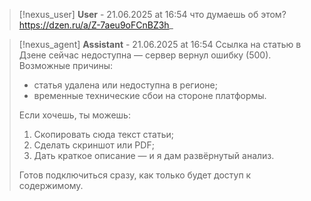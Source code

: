 >[!nexus_user] **User** - 21.06.2025 at 16:54
> что думаешь об этом? https://dzen.ru/a/Z-7aeu9oFCnBZ3h_
<!-- UID: 64ff4ffe-c76c-4a37-a212-d79548a1bbd6 -->




>[!nexus_agent] **Assistant** - 21.06.2025 at 16:54
> Ссылка на статью в Дзене сейчас недоступна — сервер вернул ошибку (500). 
> Возможные причины:
> - статья удалена или недоступна в регионе;
> - временные технические сбои на стороне платформы.
> 
> Если хочешь, ты можешь:
> 1. Скопировать сюда текст статьи;
> 2. Сделать скриншот или PDF;
> 3. Дать краткое описание — и я дам развёрнутый анализ.
> 
> Готов подключиться сразу, как только будет доступ к содержимому.
<!-- UID: 2e4ac70e-b3a4-49a7-b73b-cadf2714da10 -->